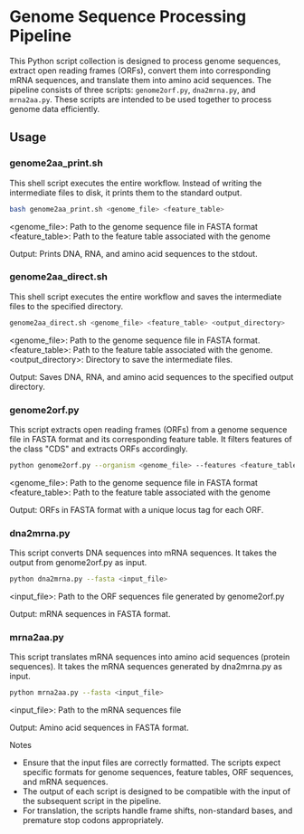 # Genome Sequence Processing Pipeline

This Python script collection is designed to process genome sequences, extract open reading frames (ORFs), convert them into corresponding mRNA sequences, and translate them into amino acid sequences. The pipeline consists of three scripts: `genome2orf.py`, `dna2mrna.py`, and `mrna2aa.py`. These scripts are intended to be used together to process genome data efficiently.

## Usage

### genome2aa_print.sh
This shell script executes the entire workflow. Instead of writing the intermediate files to disk, it prints them to the standard output.

```bash
bash genome2aa_print.sh <genome_file> <feature_table>
```
<genome_file>: Path to the genome sequence file in FASTA format
<feature_table>: Path to the feature table associated with the genome

Output:
Prints DNA, RNA, and amino acid sequences to the stdout.

### genome2aa_direct.sh
This shell script executes the entire workflow and saves the intermediate files to the specified directory.

```bash 
genome2aa_direct.sh <genome_file> <feature_table> <output_directory>
```
<genome_file>: Path to the genome sequence file in FASTA format.
<feature_table>: Path to the feature table associated with the genome.
<output_directory>: Directory to save the intermediate files.

Output:
Saves DNA, RNA, and amino acid sequences to the specified output directory.

### genome2orf.py

This script extracts open reading frames (ORFs) from a genome sequence file in FASTA format and its corresponding feature table. It filters features of the class "CDS" and extracts ORFs accordingly.

```bash
python genome2orf.py --organism <genome_file> --features <feature_table>
```
<genome_file>: Path to the genome sequence file in FASTA format
<feature_table>: Path to the feature table associated with the genome

Output:
ORFs in FASTA format with a unique locus tag for each ORF.

### dna2mrna.py

This script converts DNA sequences into mRNA sequences. It takes the output from genome2orf.py as input.

```bash
python dna2mrna.py --fasta <input_file>
```
<input_file>: Path to the ORF sequences file generated by genome2orf.py

Output:
mRNA sequences in FASTA format.

### mrna2aa.py
This script translates mRNA sequences into amino acid sequences (protein sequences). It takes the mRNA sequences generated by dna2mrna.py as input.

```bash
python mrna2aa.py --fasta <input_file>
```
<input_file>: Path to the mRNA sequences file

Output:
Amino acid sequences in FASTA format.

Notes
- Ensure that the input files are correctly formatted. The scripts expect specific formats for genome sequences, feature tables, ORF sequences, and mRNA sequences.
- The output of each script is designed to be compatible with the input of the subsequent script in the pipeline.
- For translation, the scripts handle frame shifts, non-standard bases, and premature stop codons appropriately.
